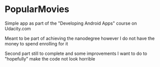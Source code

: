 # PopularMovies

Simple app as part of the "Developing Android Apps" course on Udacity.com

Meant to be part of achieving the nanodegree however I do not have the money to spend enrolling for
it

Second part still to complete and some improvements I want to do to "hopefully" make the code not
look horrible